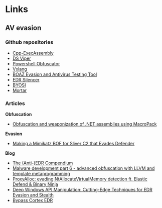 # Links

## AV evasion

### Github repositories

- [Cpp-ExecAssembly](https://github.com/mallo-m/Cpp-ExecAssembly/tree/main)
- [DS Viper](https://github.com/dagowda/DSViper)
- [Powershell Obfuscator](https://github.com/TaurusOmar/psobf)
- [Vxlang](https://github.com/vxlang/vxlang-page)
- [BOAZ Evasion and Antivirus Testing Tool](https://github.com/thomasxm/BOAZ_beta)
- [EDR Silencer](https://github.com/netero1010/EDRSilencer)
- [BYOSI](https://github.com/oldkingcone/BYOSI)
- [Mortar](https://github.com/0xsp-SRD/mortar)

### Articles

**Obfuscation**

- [Obfuscation and weaponization of .NET assemblies using MacroPack](https://blog.balliskit.com/obfuscation-and-weaponization-of-net-assemblies-using-macropack-77feb815489c)

**Evasion**

- [Making a Mimikatz BOF for Sliver C2 that Evades Defender](https://medium.com/@luisgerardomoret_69654/making-a-mimikatz-bof-for-sliver-c2-that-evades-defender-fa67b4ea471d)

**Blog**

- [The (Anti-)EDR Compendium](https://blog.deeb.ch/posts/how-edr-works/)
- [Malware development part 6 - advanced obfuscation with LLVM and template metaprogramming](https://0xpat.github.io/Malware_development_part_6)
- [ProxyAlloc: evading NtAllocateVirtualMemory detection ft. Elastic Defend & Binary Ninja](https://blog.cryptoplague.net/main/research/windows-research/proxyalloc-evading-ntallocatevirtualmemory-detection-ft.-elastic-defend-and-binary-ninja)
- [Deep Windows API Manipulation: Cutting-Edge Techniques for EDR Evasion and Stealth](https://blog.silentstrike.io/posts/mastering-windows-evasion-advanced-low-level-api-techniques-for-red-teams/)
- [Bypass Cortex EDR](https://www.ctfiot.com/36088.html)
